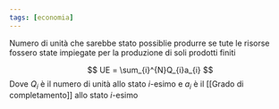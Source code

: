 ```yaml
---
tags: [economia]
---
```

Numero di unità che sarebbe stato possiblie produrre se tute le risorse fossero state impiegate per la produzione di soli prodotti finiti

$$
UE = \sum_{i}^{N}Q_{i}a_{i}
$$
Dove $Q_{i}$ è il numero di unità allo stato $i$-esimo e $a_{i}$ è il [[Grado di completamento]] allo stato $i$-esimo
